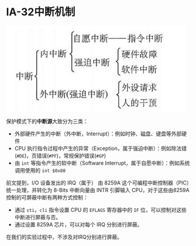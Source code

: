 # IA-32中断机制

![](../../../../.gitbook/assets/lab2image4.png)

保护模式下的**中断源**大致分为三类：

* 外部硬件产生的中断（外中断，Interrupt）：例如时钟、磁盘、键盘等外部硬件
* CPU 执行指令过程中产生的异常（Exception，属于强迫中断）：例如除法错(`#DE`)，⻚错误(`#PF`)，常规保护错误(`#GP`)
* 由 `int` 等指令产生的软中断（Software Interrupt，属于自愿中断）：例如系统调用使用的 `int $0x80`

前文提到，I/O 设备发出的 IRQ（属于） 由 8259A 这个可编程中断控制器（PIC）统一处理，并转化为 8-Bits 中断向量由 INTR 引脚输入 CPU，对于这些由8259A控制的可屏蔽中断有两种方式控制：

* 通过 `sti`，`cli` 指令设置 CPU 的 `EFLAGS` 寄存器中的 `IF` 位，可以控制对这些中断进行屏蔽与否。
* 通过设置 8259A 芯片，可以对每个 IRQ 分别进行屏蔽。

在我们的实验过程中，不涉及对IRQ分别进行屏蔽。

